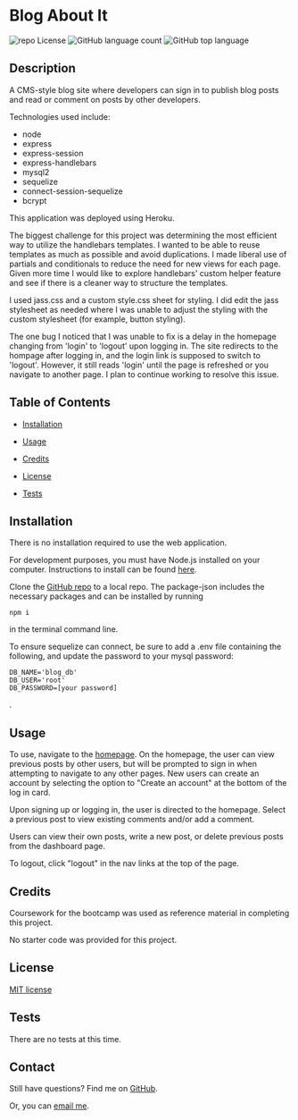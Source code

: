 # Blog About It
![repo License](https://img.shields.io/github/license/rbkeyes/team-profile-generator?color=green)
![GitHub language count](https://img.shields.io/github/languages/count/rbkeyes/team-profile-generator?color=purple)
![GitHub top language](https://img.shields.io/github/languages/top/rbkeyes/team-profile-generator)


## Description

A CMS-style blog site where developers can sign in to publish blog posts and read or comment on posts by other developers. 

Technologies used include: 
- node
- express
- express-session
- express-handlebars
- mysql2
- sequelize
- connect-session-sequelize
- bcrypt

This application was deployed using Heroku.

The biggest challenge for this project was determining the most efficient way to utilize the handlebars templates. I wanted to be able to reuse templates as much as possible and avoid duplications. I made liberal use of partials and conditionals to reduce the need for new views for each page. Given more time I would like to explore handlebars' custom helper feature and see if there is a cleaner way to structure the templates.

I used jass.css and a custom style.css sheet for styling. I did edit the jass stylesheet as needed where I was unable to adjust the styling with the custom stylesheet (for example, button styling).

The one bug I noticed that I was unable to fix is a delay in the homepage changing from 'login' to 'logout' upon logging in. The site redirects to the hompage after logging in, and the login link is supposed to switch to 'logout'. However, it still reads 'login' until the page is refreshed or you navigate to another page. I plan to continue working to resolve this issue.

## Table of Contents

- [Installation](#installation)

- [Usage](#usage)

- [Credits](#credits)

- [License](#license)

- [Tests](#tests)


## Installation

There is no installation required to use the web application.

For development purposes, you must have Node.js installed on your computer. Instructions to install can be found [here](https://nodejs.org/en/).

Clone the [GitHub repo](https://github.com/rbkeyes/blog-about-it) to a local repo. The package-json includes the necessary packages and can be installed by running 
```
npm i
```
in the terminal command line. 

To ensure sequelize can connect, be sure to add a .env file containing the following, and update the password to your mysql password:
```
DB_NAME='blog_db'
DB_USER='root'
DB_PASSWORD=[your password]
```
.

## Usage

To use, navigate to the [homepage](https://blog-about-it.herokuapp.com/). On the homepage, the user can view previous posts by other users, but will be prompted to sign in when attempting to navigate to any other pages. New users can create an account by selecting the option to "Create an account" at the bottom of the log in card. 

Upon signing up or logging in, the user is directed to the homepage. Select a previous post to view existing comments and/or add a comment.

Users can view their own posts, write a new post, or delete previous posts from the dashboard page. 

To logout, click "logout" in the nav links at the top of the page.


## Credits

Coursework for the bootcamp was used as reference material in completing this project.

No starter code was provided for this project.


## License

[MIT license](./LICENSE)


## Tests

There are no tests at this time.


## Contact

Still have questions? Find me on [GitHub](https://github.com/rbkeyes).

Or, you can [email me](mailto:rbkeyes@gmail.com).